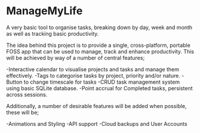 # ManageMyLife
A very basic tool to organise tasks, breaking down by day, week and month as well as tracking basic productivity.

The idea behind this project is to provide a single, cross-platform, portable FOSS app that can be used to manage, track and enhance productivity. This will be achieved by way of a number of central features;

-Interactive calendar to visualise projects and tasks and manage them effectively.
-Tags to categorise tasks by project, priority and/or nature.
-Button to change timescale for tasks
-CRUD task management system using basic SQLite database.
-Point accrual for Completed tasks, persistent across sessions.


Additionally, a number of desirable features will be added when possible, these will be;

-Animations and Styling
-API support
-Cloud backups and User Accounts
